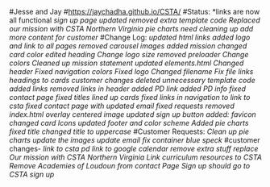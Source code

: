 #Jesse and Jay
#https://jaychadha.github.io/CSTA/
#Status:
*links are now all functional
*sign up page updated*
*removed extra template code*
*Replaced our mission with CSTA Northern Virginia*
*pie charts need cleaning up*
*add more content for customer*
#Change Log:
*updated html links*
*added logo and link to all pages*
*removed carousel images*
*added mission*
*changed card color*
*edited heading*
*Change logo size*
*removed preloader*
*Change colors*
*Cleaned up mission statement*
*updated elements.html*
*Changed header*
*Fixed navigation colors*
*Fixed logo*
*Changed filename*
*Fix file links*
*headings to cards*
*customer changes*
*deleted unnecessary template code*
*added links*
*removed links in header*
*added PD link*
*added PD info*
*fixed contact page*
*fixed titles*
*lined up cards*
*fixed links in navigation to link to csta*
*fixed contact page with updated email*
*fixed requests*
*removed index.html overlay*
*centered image*
*updated sign up button*
*added: favicon*
*changed card Icons*
*updated footer and color scheme*
*Added pie charts*
*fixed title*
*changed title to uppercase*
#Customer Requests:
*Clean up pie charts*
*update the images*
*update email*
*fix container blue speck*
#customer changes-
*link to csta pd*
*link to google calendar*
*remove extra stuff*
*replace Our mission with CSTA Northern Virginia*
*Link curriculum resources to CSTA*
*Remove Academies of Loudoun from contact Page*
*Sign up should go to CSTA sign up*
